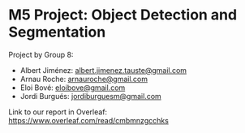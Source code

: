 # M5 Project: Object Detection and Segmentation

Project by Group 8:
- Albert Jiménez: albert.jimenez.tauste@gmail.com
- Arnau Roche: arnauroche@gmail.com
- Eloi Bové: eloibove@gmail.com
- Jordi Burgués: jordiburguesm@gmail.com

Link to our report in Overleaf: 
https://www.overleaf.com/read/cmbmnzgcchks
